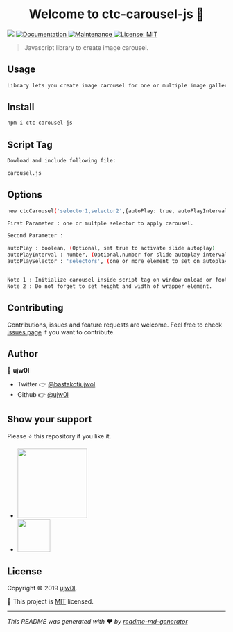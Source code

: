 <h1 align="center">Welcome to ctc-carousel-js 👋</h1>
<p>
  <img src="https://img.shields.io/badge/version-1.2.1-blue.svg?cacheSeconds=2592000" />
  <a href="https://ujw0l.github.io/carousel/">
    <img alt="Documentation" src="https://img.shields.io/badge/documentation-yes-brightgreen.svg" target="_blank" />
  </a>
  <a href="https://github.com/ujw0l/carousel.js/graphs/commit-activity">
    <img alt="Maintenance" src="https://img.shields.io/badge/Maintained%3F-yes-green.svg" target="_blank" />
  </a>
  <a href="https://github.com/ujw0l/carousel.js/blob/master/LICENSE">
    <img alt="License: MIT" src="https://img.shields.io/badge/License-MIT-yellow.svg" target="_blank" />
  </a>
</p>

> Javascript library to create image carousel.  
## Usage

```sh
Library lets you create image carousel for one or multiple image gallery
```

## Install

```sh
npm i ctc-carousel-js
```

## Script Tag

```sh
Dowload and include following file:

carousel.js 
```

## Options

```sh
new ctcCarousel('selector1,selector2',{autoPlay: true, autoPlayInterval: number, autoPlaySelector: 'selector'});

First Parameter : one or multple selector to apply carousel.

Second Parameter :

autoPlay : boolean, (Optional, set true to activate slide autoplay)
autoPlayInterval : number, (Optional,number for slide autoplay interval in micro seconds default 1000) )
autoPlaySelector : 'selectors', (one or more element to set on autoplay (default all carousels will autoplay)


Note 1 : Initialize carousel inside script tag on window onload or footer. (Selector should be wrapper element containing images)
Note 2 : Do not forget to set height and width of wrapper element.

```




## Contributing

Contributions, issues and feature requests are welcome. Feel free to check [issues page](https://github.com/ujw0l/carousel.js/issues) if you want to contribute.

## Author

👤 **ujw0l**

* Twitter 👉 [@bastakotiujwol](https://twitter.com/bastakotiujwol)
* Github 👉 [@ujw0l](https://github.com/ujw0l)

## Show your support

Please ⭐️ this repository if you like it.

<ul>
<li>
<a href="https://www.patreon.com/ujw0l">
  <img src="https://c5.patreon.com/external/logo/become_a_patron_button@2x.png" width="160">
</a>
</li>
<li>
<a  title="Support project on tidelift" href="https://tidelift.com/subscription/pkg/npm-ctc-carousel-js?utm_source=npm-ctc-carousel-js&utm_medium=referral&utm_campaign=readme">
  <img src="https://cdn2.hubspot.net/hubfs/4008838/website/logos/Tidelift-shorthand.svg" width="75" height="75" />
</a>
</li>
</ul>

## License

Copyright © 2019 [ujw0l](https://github.com/ujw0l).

📜 This project is [MIT](https://github.com/ujw0l/carousel.js/blob/master/LICENSE) licensed.

***
_This README was generated with ❤️ by [readme-md-generator](https://github.com/kefranabg/readme-md-generator)_